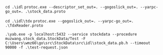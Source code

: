 `cd .\idl`
`protoc.exe --descriptor_set_out=. --gogoslick_out=. --yarpc-go_out=. .\stock_data.proto`

`cd .\idl\tdx`
`protoc.exe --gogoslick_out=. --yarpc-go_out=. .\TdxReader.proto`



`.\yab.exe -p localhost:5432 --service stockdata --procedure  muzwang.stock_data.StockData/Test -F C:\Users\wmz66\go\src\StockData\src\idl\stock_data.pb.h --timeout 90000 -f .\test-request.json`